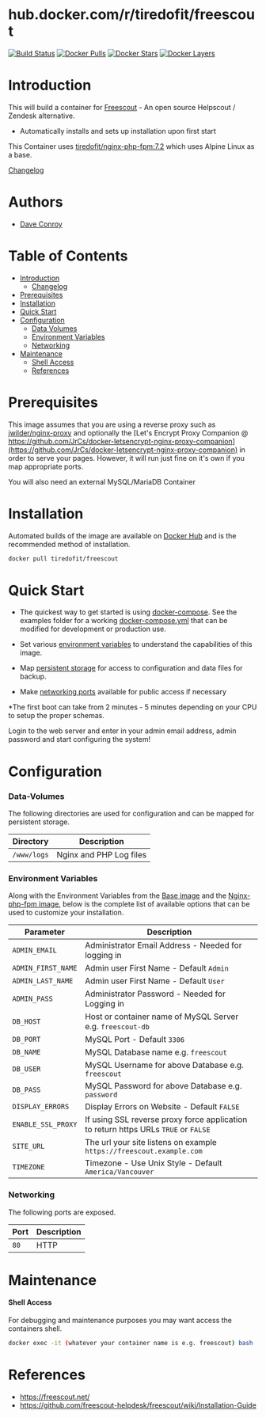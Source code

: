 
# hub.docker.com/r/tiredofit/freescout

[![Build Status](https://img.shields.io/docker/build/tiredofit/freescout.svg)](https://hub.docker.com/r/tiredofit/freescout)
[![Docker Pulls](https://img.shields.io/docker/pulls/tiredofit/freescout.svg)](https://hub.docker.com/r/tiredofit/freescout)
[![Docker Stars](https://img.shields.io/docker/stars/tiredofit/freescout.svg)](https://hub.docker.com/r/tiredofit/freescout)
[![Docker Layers](https://images.microbadger.com/badges/image/tiredofit/freescout.svg)](https://microbadger.com/images/tiredofit/freescout)


# Introduction

This will build a container for [Freescout](https://freescout.net/) - An open source Helpscout / Zendesk alternative.

* Automatically installs and sets up installation upon first start
        
This Container uses [tiredofit/nginx-php-fpm:7.2](https://hub.docker.com/r/tiredofit/nginx-php-fpm) which uses Alpine Linux as a base.


[Changelog](CHANGELOG.md)

# Authors

- [Dave Conroy](https://github.com/tiredofit)

# Table of Contents

- [Introduction](#introduction)
    - [Changelog](CHANGELOG.md)
- [Prerequisites](#prerequisites)
- [Installation](#installation)
- [Quick Start](#quick-start)
- [Configuration](#configuration)
    - [Data Volumes](#data-volumes)
    - [Environment Variables](#environmentvariables)   
    - [Networking](#networking)
- [Maintenance](#maintenance)
    - [Shell Access](#shell-access)
   - [References](#references)

# Prerequisites

This image assumes that you are using a reverse proxy such as 
[jwilder/nginx-proxy](https://github.com/jwilder/nginx-proxy) and optionally the [Let's Encrypt Proxy 
Companion @ 
https://github.com/JrCs/docker-letsencrypt-nginx-proxy-companion](https://github.com/JrCs/docker-letsencrypt-nginx-proxy-companion) 
in order to serve your pages. However, it will run just fine on it's own if you map appropriate ports.

You will also need an external MySQL/MariaDB Container

# Installation

Automated builds of the image are available on [Docker Hub](https://hub.docker.com/r/tiredofit/freescout) and is the recommended method of installation.


```bash
docker pull tiredofit/freescout
```

# Quick Start

* The quickest way to get started is using [docker-compose](https://docs.docker.com/compose/). See the examples folder for a working [docker-compose.yml](examples/docker-compose.yml) that can be modified for development or production use.

* Set various [environment variables](#environment-variables) to understand the capabilities of this image.
* Map [persistent storage](#data-volumes) for access to configuration and data files for backup.
* Make [networking ports](#networking) available for public access if necessary

*The first boot can take from 2 minutes - 5 minutes depending on your CPU to setup the proper schemas.

Login to the web server and enter in your admin email address, admin password and start configuring the system!

# Configuration

### Data-Volumes

The following directories are used for configuration and can be mapped for persistent storage.

| Directory    | Description                                                 |
|--------------|-------------------------------------------------------------|
| `/www/logs` | Nginx and PHP Log files |

### Environment Variables

Along with the Environment Variables from the [Base image](https://hub.docker.com/r/tiredofit/alpine) and the [Nginx-php-fpm image](https://hub.docker.com/r/tiredofit/nginx-php-fpm), below is the complete list of available options that can be used to customize your installation.

| Parameter        | Description                            |
|------------------|----------------------------------------|
| `ADMIN_EMAIL` | Administrator Email Address - Needed for logging in |
| `ADMIN_FIRST_NAME` | Admin user First Name - Default `Admin` |
| `ADMIN_LAST_NAME` | Admin user First Name - Default `User` |
| `ADMIN_PASS` | Administrator Password - Needed for Logging in | 
| `DB_HOST` | Host or container name of MySQL Server e.g. `freescout-db` |
| `DB_PORT` | MySQL Port - Default `3306` |
| `DB_NAME` | MySQL Database name e.g. `freescout` |
| `DB_USER` | MySQL Username for above Database e.g. `freescout` |
| `DB_PASS` | MySQL Password for above Database e.g. `password`|
| `DISPLAY_ERRORS` | Display Errors on Website - Default `FALSE`|
| `ENABLE_SSL_PROXY` | If using SSL reverse proxy force application to return https URLs `TRUE` or `FALSE` |
| `SITE_URL` | The url your site listens on example `https://freescout.example.com`|
| `TIMEZONE` | Timezone - Use Unix Style - Default `America/Vancouver` |

### Networking

The following ports are exposed.

| Port      | Description |
|-----------|-------------|
| `80`      | HTTP        |

# Maintenance

#### Shell Access

For debugging and maintenance purposes you may want access the containers shell. 

```bash
docker exec -it (whatever your container name is e.g. freescout) bash
```

# References

* https://freescout.net/
* https://github.com/freescout-helpdesk/freescout/wiki/Installation-Guide
